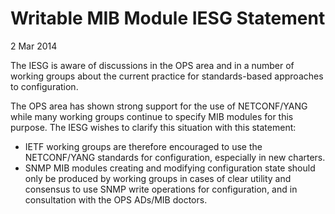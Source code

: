 Writable MIB Module IESG Statement
==================================

2 Mar 2014

The IESG is aware of discussions in the OPS area and in a number of working groups about the current practice for standards-based approaches to configuration.

The OPS area has shown strong support for the use of NETCONF/YANG while many working groups continue to specify MIB modules for this purpose. The IESG wishes to clarify this situation with this statement:

* IETF working groups are therefore encouraged to use the NETCONF/YANG standards for configuration, especially in new charters.
* SNMP MIB modules creating and modifying configuration state should only be produced by working groups in cases of clear utility and consensus to use SNMP write operations for configuration, and in consultation with the OPS ADs/MIB doctors.

